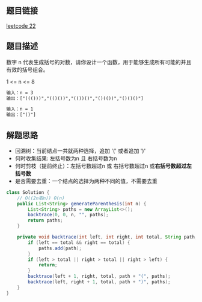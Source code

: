 ## 题目链接

[leetcode 22](https://leetcode.cn/problems/generate-parentheses/)

## 题目描述

数字 n 代表生成括号的对数，请你设计一个函数，用于能够生成所有可能的并且有效的括号组合。   

1 <= n <= 8  

```html
输入：n = 3
输出：["((()))","(()())","(())()","()(())","()()()"]

输入：n = 1
输出：["()"]
```

## 解题思路

- 回溯树：当前结点一共就两种选择，追加 '(' 或者追加 ')'  
- 何时收集结果: 左括号数为n 且 右括号数为n
- 何时剪枝（提前终止）：左括号数超过n 或 右括号数超过n 或**右括号数超过左括号数**
- 是否需要去重：一个结点的选择为两种不同的值，不需要去重

```JAVA
class Solution {
    // O((2n取n)) O(n)
    public List<String> generateParenthesis(int n) {
        List<String> paths = new ArrayList<>();
        backtrace(0, 0, n, "", paths);
        return paths;
    }

    private void backtrace(int left, int right, int total, String path, List<String> paths) {
        if (left == total && right == total) {
            paths.add(path);
        }
        if (left > total || right > total || right > left) {
            return;
        }
        backtrace(left + 1, right, total, path + "(", paths);
        backtrace(left, right + 1, total, path + ")", paths);
    }
}
```



